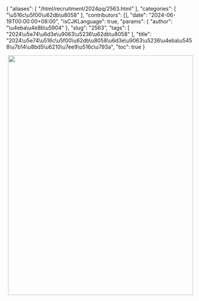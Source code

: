 {
    "aliases": [
        "/html/recruitment/2024pq/2563.html"
    ],
    "categories": [
        "\u516c\u5f00\u62db\u8058"
    ],
    "contributors": [],
    "date": "2024-06-19T00:00:00+08:00",
    "isCJKLanguage": true,
    "params": {
        "author": "\u4eba\u4e8b\u5904"
    },
    "slug": "2563",
    "tags": [
        "2024\u5e74\u6d3e\u9063\u5236\u62db\u8058"
    ],
    "title": "2024\u5e74\u516c\u5f00\u62db\u8058\u6d3e\u9063\u5236\u4eba\u5458\u7b14\u8bd5\u6210\u7ee9\u516c\u793a",
    "toc": true
}


<img
    src="https://cdn.tfls.online/mirror/full/1f70a2e545f28ec5667b3b094ac007bf1a9b3237.jpg"
    style="display:block;margin-left:auto;margin-right:auto;"
    decoding="async"
    fetchpriority="auto"
    loading="lazy"
    height="640"
    width="495"
/>
